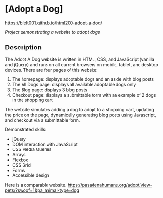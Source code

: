 # [Adopt a Dog]
https://bfelt001.github.io/html200-adopt-a-dog/

*Project demonstrating a website to adopt dogs*

## Description

The Adopt A Dog website is written in HTML, CSS, and JavaScript (vanilla and jQuery) and runs 
on all current browsers on mobile, tablet, and desktop devices. There are four pages of this website:
1. The homepage: displays adoptable dogs and an aside with blog posts
2. The All Dogs page: displays all available adoptable dogs only
3. The Blog page: displays 3 blog posts
4. Checkout page: displays a submittable form with an example of 2 dogs in the shopping cart

The website simulates adding a dog to adopt to a shopping cart, updating the price on the page, 
dynamically generating blog posts using Javascript, and checkout via a submittable form. 

Demonstrated skills:

* jQuery
* DOM interaction with JavaScript
* CSS Media Queries
* Arrays
* Flexbox
* CSS Grid
* Forms
* Accessible design

Here is a comparable website.
https://pasadenahumane.org/adopt/view-pets/?swoof=1&pa_animal-type=dog


